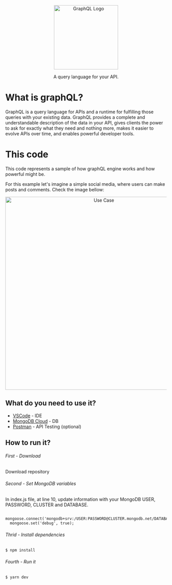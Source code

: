 <p align="center">
  <a href="https://graphql.org/" target="blank"><img src="https://upload.wikimedia.org/wikipedia/commons/thumb/1/17/GraphQL_Logo.svg/1200px-GraphQL_Logo.svg.png" width="200" alt="GraphQL Logo" /></a>
</p>

  <p align="center">A query language for your API.</p>
    <p align="center">

# What is graphQL?
GraphQL is a query language for APIs and a runtime for fulfilling those queries with your existing data. GraphQL provides a complete and understandable description of the data in your API, gives clients the power to ask for exactly what they need and nothing more, makes it easier to evolve APIs over time, and enables powerful developer tools.

# This code
This code represents a sample of how graphQL engine works and how powerful might be.

For this example let's imagine a simple social media, where users can make posts and comments. Check the image bellow:

<p align="center">
  <a href="https://ibb.co/6rvJdGc" target="blank"><img src="https://i.ibb.co/Bc4K1vH/Untitled.jpg" width="600" alt="Use Case" /></a>
</p>

## What do you need to use it?

  - [VSCode](https://code.visualstudio.com/) - IDE
  - [MongoDB Cloud](https://cloud.mongodb.com/) - DB
  - [Postman](https://www.postman.com/) - API Testing (optional)

## How to run it?

###### First - Download
Download repository 

###### Second - Set MongoDB variables
In index.js file, at line 10, update information with your MongoDB USER, PASSWORD, CLUSTER and DATABASE.
```
  mongoose.connect('mongodb+srv:/USER:PASSWORD@CLUSTER.mongodb.net/DATABASE');
  mongoose.set('debug', true);
```

###### Thrid - Install dependencies
```bash
$ npm install
```

###### Fourth - Run it
```bash
$ yarn dev
```

